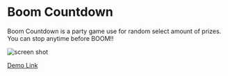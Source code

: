 # Boom Countdown

Boom Countdown is a party game use for random select amount of prizes.
You can stop anytime before BOOM!!

![screen shot](https://github.com/nppi3enz/boom-countdown/blob/master/images/screenshot.png?raw=true)

[Demo Link](https://nppi3enz.github.io/boom-countdown/)
